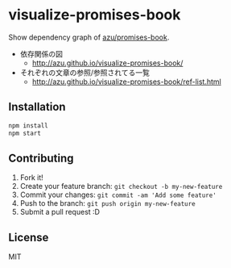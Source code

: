 # visualize-promises-book


Show dependency graph of [azu/promises-book](https://github.com/azu/promises-book "azu/promises-book").

* 依存関係の図
    * http://azu.github.io/visualize-promises-book/
* それぞれの文章の参照/参照されてる一覧
    * http://azu.github.io/visualize-promises-book/ref-list.html

## Installation

```sh
npm install
npm start
```

## Contributing

1. Fork it!
2. Create your feature branch: `git checkout -b my-new-feature`
3. Commit your changes: `git commit -am 'Add some feature'`
4. Push to the branch: `git push origin my-new-feature`
5. Submit a pull request :D

## License

MIT